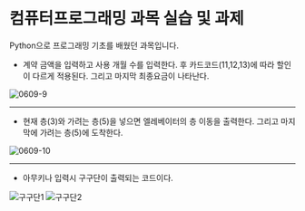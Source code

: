 # 컴퓨터프로그래밍 과목 실습 및 과제

Python으로 프로그래밍 기초를 배웠던 과목입니다.

* 계약 금액을 입력하고 사용 개월 수를 입력한다. 후 카드코드(11,12,13)에 따라 할인이 다르게 적용된다. 그리고 마지막 최종요금이 나타난다.

![0609-9](https://user-images.githubusercontent.com/20348923/130324766-3333e6a5-8f40-4041-8c24-8a4d6fd7ae86.png)
<hr>

* 현재 층(3)와 가려는 층(5)을 넣으면 엘레베이터의 층 이동을 출력한다. 그리고 마지막에 가려는 층(5)에 도착한다.

![0609-10](https://user-images.githubusercontent.com/20348923/130324768-092875b5-ec57-4e2c-aa7d-40abc6c93d5a.png)
<hr>

* 아무키나 입력시 구구단이 출력되는 코드이다.

![구구단1](https://user-images.githubusercontent.com/20348923/130324769-a25fabbe-8877-400b-b07a-e1ddd69dfc35.png)
![구구단2](https://user-images.githubusercontent.com/20348923/130324770-1eae27d1-89f6-44a1-82a7-707f50ab5d36.png)